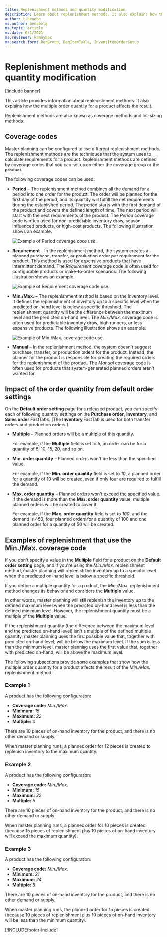 ```yaml
---
title: Replenishment methods and quantity modification
description: Learn about replenishment methods. It also explains how the multiple order quantity for a product affects the result, including an outline on coverage codes.
author: t-benebo
ms.author: benebotg
ms.topic: article
ms.date: 6/1/2021
ms.reviewer: kamaybac
ms.search.form: ReqGroup, ReqItemTable, InventItemOrderSetup
---
```


# Replenishment methods and quantity modification

[!include [banner](../../includes/banner.md)]

This article provides information about replenishment methods. It also explains how the multiple order quantity for a product affects the result.

Replenishment methods are also known as coverage methods and lot-sizing methods.

## Coverage codes

Master planning can be configured to use different replenishment methods. The replenishment methods are the techniques that the system uses to calculate requirements for a product. Replenishment methods are defined by coverage codes that you can set up on either the coverage group or the product.

The following coverage codes can be used:

- **Period** – The replenishment method combines all the demand for a period into one order for the product. The order will be planned for the first day of the period, and its quantity will fulfill the net requirements during the established period. The period starts with the first demand of the product and covers the defined length of time. The next period will start with the next requirements of the product. The *Period* coverage code is often used for non-predictable inventory draw, season-influenced products, or high-cost products. The following illustration shows an example.

    ![Example of Period coverage code use.](./media/coverage-code-period.png "Example of Period coverage code use")

- **Requirement** – In the replenishment method, the system creates a planned purchase, transfer, or production order per requirement for the product. This method is used for expensive products that have intermittent demand. The *Requirement* coverage code is often used for configurable products or make-to-order scenarios. The following illustration shows an example.

    ![Example of Requirement coverage code use.](./media/coverage-code-requirement.png "Example of Requirement coverage code use")

- **Min./Max.** – The replenishment method is based on the inventory level. It defines the replenishment of inventory up to a specific level when the predicted on-hand level is below a specific threshold. The replenishment quantity will be the difference between the maximum level and the predicted on-hand level. The *Min./Max.* coverage code is often used for predictable inventory draw, high runners, or less expensive products. The following illustration shows an example.

    ![Example of Min./Max. coverage code use.](./media/coverage-code-min-max.png "Example of Min./Max. coverage code use")

- **Manual** – In the replenishment method, the system doesn't suggest purchase, transfer, or production orders for the product. Instead, the planner for the product is responsible for creating the required orders for the replenishment of the product. The *Manual* coverage code is often used for products that system-generated planned orders aren't wanted for.

## Impact of the order quantity from default order settings

On the **Default order setting** page for a released product, you can specify each of following quantity settings on the **Purchase order**, **Inventory**, and **Sales order** FastTabs. (The **Inventory** FastTab is used for both transfer orders and production orders.)

- **Multiple** – Planned orders will be a multiple of this quantity.

    For example, if the **Multiple** field is set to *5*, an order can be for a quantity of 5, 10, 15, 20, and so on.

- **Min. order quantity** – Planned orders won't be less than the specified value.

    For example, if the **Min. order quantity** field is set to *10*, a planned order for a quantity of 10 will be created, even if only four are required to fulfill the demand.

- **Max. order quantity** – Planned orders won't exceed the specified value. If the demand is more than the **Max. order quantity** value, multiple planned orders will be created to cover it.

    For example, if the **Max. order quantity** field is set to *100*, and the demand is 450, four planned orders for a quantity of 100 and one planned order for a quantity of 50 will be created.

## Examples of replenishment that use the Min./Max. coverage code

If you don't specify a value in the **Multiple** field for a product on the **Default order setting** page, and if you're using the *Min./Max.* replenishment method, master planning will replenish the inventory up to a specific level when the predicted on-hand level is below a specific threshold.

If you define a multiple quantity for a product, the *Min./Max.* replenishment method changes its behavior and considers the **Multiple** value.

In other words, master planning will still replenish the inventory up to the defined maximum level when the predicted on-hand level is less than the defined minimum level. However, the replenishment quantity must be a multiple of the **Multiple** value.

If the replenishment quantity (the difference between the maximum level and the predicted on-hand level) isn't a multiple of the defined multiple quantity, master planning uses the first possible value that, together with predicted on-hand level, will be below the maximum level. If the sum is less than the minimum level, master planning uses the first value that, together with predicted on-hand, will be above the maximum level.

The following subsections provide some examples that show how the multiple order quantity for a product affects the result of the *Min./Max.* replenishment method.

### Example 1

A product has the following configuration:

- **Coverage code:** *Min./Max.*
- **Minimum:** *15*
- **Maximum:** *22*
- **Multiple:** *0*

There are 10 pieces of on-hand inventory for the product, and there is no other demand or supply.

When master planning runs, a planned order for 12 pieces is created to replenish inventory to the maximum quantity.

### Example 2

A product has the following configuration:

- **Coverage code:** *Min./Max.*
- **Minimum:** *15*
- **Maximum:** *22*
- **Multiple:** *5*

There are 10 pieces of on-hand inventory for the product, and there is no other demand or supply.

When master planning runs, a planned order for 10 pieces is created (because 15 pieces of replenishment plus 10 pieces of on-hand inventory will exceed the maximum quantity).

### Example 3

A product has the following configuration:

- **Coverage code:** *Min./Max.*
- **Minimum:** *21*
- **Maximum:** *24*
- **Multiple:** *5*

There are 10 pieces of on-hand inventory for the product, and there is no other demand or supply.

When master planning runs, the planned order for 15 pieces is created (because 10 pieces of replenishment plus 10 pieces of on-hand inventory will be less than the minimum quantity).

[!INCLUDE[footer-include](../../../includes/footer-banner.md)]
